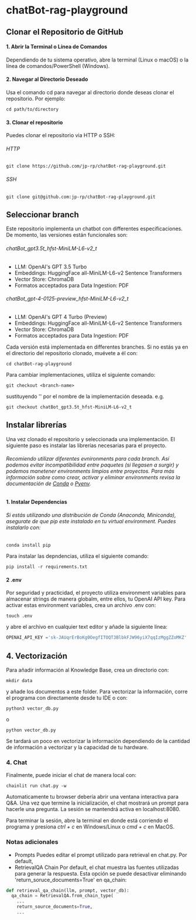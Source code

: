 # chatBot-rag-playground
## Clonar el Repositorio de GitHub
#### 1. Abrir la Terminal o Línea de Comandos
Dependiendo de tu sistema operativo, abre la terminal (Linux o macOS) o la línea de comandos/PowerShell (Windows).

#### 2. Navegar al Directorio Deseado
Usa el comando cd para navegar al directorio donde deseas clonar el repositorio. Por ejemplo:
```console
cd path/to/directory
```

#### 3. Clonar el repositorio
Puedes clonar el repositorio via HTTP o SSH:
###### HTTP
```console
git clone https://github.com/jp-rp/chatBot-rag-playground.git
```

###### SSH
```console
git clone git@github.com:jp-rp/chatBot-rag-playground.git
```

## Seleccionar branch

Este repositorio implementa un chatbot con differentes especificaciones. De momento, las versiones están funcionales son:
###### chatBot_gpt3.5t_hfst-MiniLM-L6-v2_t
- LLM: OpenAI's GPT 3.5 Turbo
- Embeddings: HuggingFace all-MiniLM-L6-v2 Sentence Transformers 
- Vector Store: ChromaDB
- Formatos acceptados para Data Ingestion: PDF

###### chatBot_gpt-4-0125-preview_hfst-MiniLM-L6-v2_t
- LLM: OpenAI's GPT 4 Turbo (Preview)
- Embeddings: HuggingFace all-MiniLM-L6-v2 Sentence Transformers 
- Vector Store: ChromaDB
- Formatos acceptados para Data Ingestion: PDF

Cada versión está implementada en differentes branches. Si no estás ya en el directorio del repositorio clonado, muévete a él con:
```console
cd chatBot-rag-playground
```
Para cambiar implementaciones, utiliza el siguiente comando:
```console
git checkout <branch-name>
```
sustituyendo '<branch-name>' por el nombre de la implementación deseada. e.g.
```
git checkout chatBot_gpt3.5t_hfst-MiniLM-L6-v2_t
```

## Instalar librerías
Una vez clonado el repositorio y seleccionada una implementación. El siguiente paso es instalar las librerías necesarias para el proyecto.
###### Recomiendo utilizar diferentes evnironments para cada branch. Así podemos evitar incompatibilidad entre paquetes (si llegasen a surgir) y podemos manetener environments limpios entre proyectos. Para más información sobre como crear, activar y eliminar environments revisa la documentación de [Conda]() o [Pyenv](https://github.com/pyenv/pyenv).

#### 1. Instalar Dependencias
###### Si estás utilizando una distribución de Conda (Anaconda, Miniconda), asegurate de que pip este instalado en tu virtual environment. Puedes instalarlo con:
```console
conda install pip
```

Para instalar las depndencias, utiliza el siguiente comando:
```console
pip install -r requirements.txt
```

#### 2 .env 
Por seguridad y practicidad, el proyecto utiliza environment variables para almacenar strings de manera globalm, entre ellos, tu OpenAI API key. Para activar estas environment variables, crea un archivo .env con:
```console
touch .env
```
y abre el archivo en cualquier text editor y añade la siguiente línea:
```python
OPENAI_API_KEY ='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'
```

## 4. Vectorización
Para añadir información al Knowledge Base, crea un directorio con:
```console
mkdir data
```
y añade los documentos a este folder. Para vectorizar la información, corre el programa con directamente desde tu IDE o con:
```console
python3 vector_db.py
```
o 
```console
python vector_db.py
```
Se tardará un poco en vectorizar la información dependiendo de la cantidad de información a vectorizar y la capacidad de tu hardware.

### 4. Chat
Finalmente, puede iniciar el chat de manera local con:
```console
chainlit run chat.py -w
```
Automaticamente tu browser debería abrir una ventana interactiva para Q&A. Una vez que termine la inicialización, el chat mostrará un prompt para hacerle una pregunta. 
La sesión se mantendrá activa en localhost:8080.

Para terminar la sesión, abre la terminal en donde está corriendo el programa y presiona *ctrl + c* en Windows/Linux o *cmd + c* en MacOS.

### Notas adicionales
- Prompts
  Puedes editar el prompt utilizado para retrieval en chat.py. Por default, 
- RetrievalQA Chain
  Por default, el chat muestra las fuentes utilizadas para generar la respuesta. Esta opción se puede desactivar eliminando 'return_soruce_documents=True' en qa_chain:
```python
def retrieval_qa_chain(llm, prompt, vector_db):
  qa_chain = RetrievalQA.from_chain_type(
    ...
    return_source_documents=True,
    ...
``` 
  



